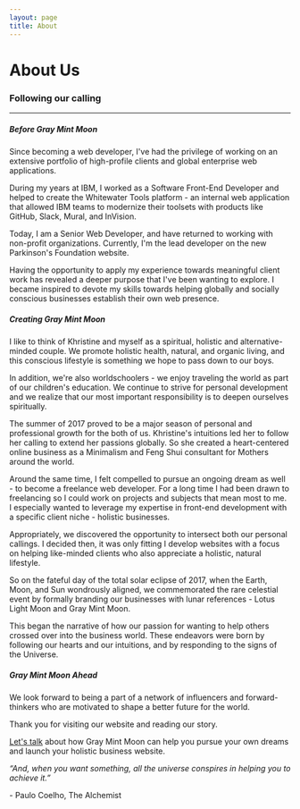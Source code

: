 ```yaml
---
layout: page
title: About
---
```

<div class="text_center">
	<h1 class="page_title">About Us</h1>
	<h3 class="page_subtitle">Following our calling</h3>
	<hr class="divider">
</div>

<h5 class="page_section_title text_center">Before Gray Mint Moon</h5>

<p>Since becoming a web developer, I've had the privilege of working on an extensive portfolio of high-profile clients and global enterprise web applications.</p>

<p>During my years at IBM, I worked as a Software Front-End Developer and helped to create the Whitewater Tools platform - an internal web application that allowed IBM teams to modernize their toolsets with products like GitHub, Slack, Mural, and InVision.</p>

<p>Today, I am a Senior Web Developer, and have returned to working with non-profit organizations. Currently, I'm the lead developer on the new Parkinson's Foundation website.</p>

<p>Having the opportunity to apply my experience towards meaningful client work has revealed a deeper purpose that I've been wanting to explore. I became inspired to devote my skills towards helping globally and socially conscious businesses establish their own web presence.</p>

<h5 class="page_section_title text_center">Creating Gray Mint Moon</h5>
<p>I like to think of Khristine and myself as a spiritual, holistic and alternative-minded couple. We promote holistic health, natural, and organic living, and this conscious lifestyle is something we hope to pass down to our boys.</p>

<p>In addition, we're also worldschoolers - we enjoy traveling the world as part of our children's education. We continue to strive for personal development and we realize that our most important responsibility is to deepen ourselves spiritually.</p>

<p>The summer of 2017 proved to be a major season of personal and professional growth for the both of us. Khristine's intuitions led her to follow her calling to extend her passions globally. So she created a heart-centered online business as a Minimalism and Feng Shui consultant for Mothers around the world.</p>

<p>Around the same time, I felt compelled to pursue an ongoing dream as well - to become a freelance web developer. For a long time I had been drawn to freelancing so I could work on projects and subjects that mean most to me. I especially wanted to leverage my expertise in front-end development with a specific client niche - holistic businesses.</p>

<p>Appropriately, we discovered the opportunity to intersect both our personal callings. I decided then, it was only fitting I develop websites with a focus on helping like-minded clients who also appreciate a holistic, natural lifestyle.</p>

<p>So on the fateful day of the total solar eclipse of 2017, when the Earth, Moon, and Sun wondrously aligned, we commemorated the rare celestial event by formally branding our businesses with lunar references - Lotus Light Moon and Gray Mint Moon.</p>

<p>This began the narrative of how our passion for wanting to help others crossed over into the business world. These endeavors were born by following our hearts and our intuitions, and by responding to the signs of the Universe.</p>

<h5 class="page_section_title text_center">Gray Mint Moon Ahead</h5>

<p>We look forward to being a part of a network of influencers and forward-thinkers who are motivated to shape a better future for the world.</p>

<p>Thank you for visiting our website and reading our story.</p>

<a href="/contact">Let's talk</a> about how Gray Mint Moon can help you pursue your own dreams and launch your holistic business website. 


<div class="row_sm page_blockquote">
	<div class="text_medium">
		<em>“And, when you want something, all the universe conspires in helping you to achieve it.”</em>
		<p class="text_right text_medium">- Paulo Coelho, The Alchemist</p>
	</div>
</div>
